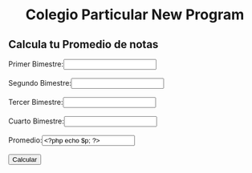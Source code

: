 <?php

// Desactivar toda notificación de error
error_reporting(0);

$n1 = $_POST['Nota1'];
$n2 = $_POST['Nota2'];
$n3 = $_POST['Nota3'];
$n4 = $_POST['Nota4'];

$p = ($n1+$n2+$n3+$n4)/4;

?>

<!DOCTYPE html>
<html lang="es">
<head>
	<meta charset="UTF-8">
	<title>Example 1</title>
</head>
<body>

<center>
	<h1>Colegio Particular New Program</h1>
</center>

<form action="" name="FrmPromedio" method="post">
	<h2>Calcula tu Promedio de notas</h2>
	Primer Bimestre:<input type="text" name="Nota1"><br><br>
	Segundo Bimestre:<input type="text" name="Nota2"><br><br>
	Tercer Bimestre:<input type="text" name="Nota3"><br><br>
	Cuarto Bimestre:<input type="text" name="Nota4"><br><br>
	Promedio:<input type="text" name="Promedio" value="<?php echo $p; ?>"><br><br>
	<input type="submit" value="Calcular">
</form>

</body>
</html>
